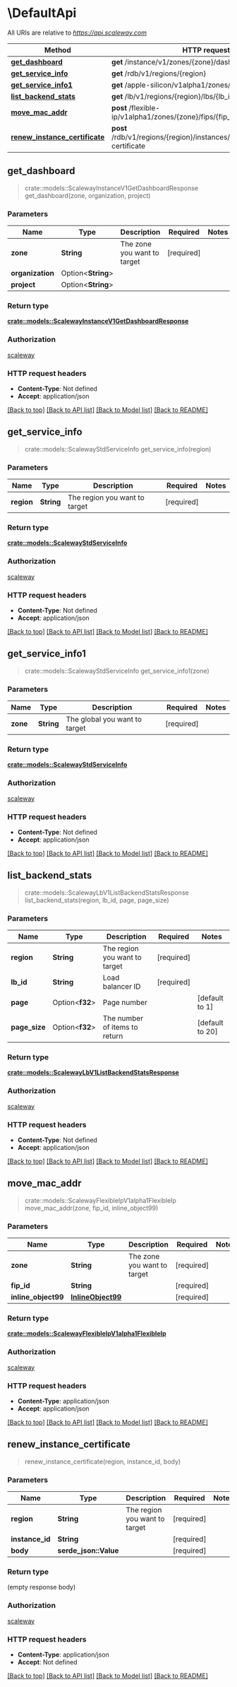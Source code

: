 # \DefaultApi

All URIs are relative to *https://api.scaleway.com*

Method | HTTP request | Description
------------- | ------------- | -------------
[**get_dashboard**](DefaultApi.md#get_dashboard) | **get** /instance/v1/zones/{zone}/dashboard | 
[**get_service_info**](DefaultApi.md#get_service_info) | **get** /rdb/v1/regions/{region} | 
[**get_service_info1**](DefaultApi.md#get_service_info1) | **get** /apple-silicon/v1alpha1/zones/{zone} | 
[**list_backend_stats**](DefaultApi.md#list_backend_stats) | **get** /lb/v1/regions/{region}/lbs/{lb_id}/backend-stats | 
[**move_mac_addr**](DefaultApi.md#move_mac_addr) | **post** /flexible-ip/v1alpha1/zones/{zone}/fips/{fip_id}/mac/move | 
[**renew_instance_certificate**](DefaultApi.md#renew_instance_certificate) | **post** /rdb/v1/regions/{region}/instances/{instance_id}/renew-certificate | 



## get_dashboard

> crate::models::ScalewayInstanceV1GetDashboardResponse get_dashboard(zone, organization, project)


### Parameters


Name | Type | Description  | Required | Notes
------------- | ------------- | ------------- | ------------- | -------------
**zone** | **String** | The zone you want to target | [required] |
**organization** | Option<**String**> |  |  |
**project** | Option<**String**> |  |  |

### Return type

[**crate::models::ScalewayInstanceV1GetDashboardResponse**](scaleway.instance.v1.GetDashboardResponse.md)

### Authorization

[scaleway](../README.md#scaleway)

### HTTP request headers

- **Content-Type**: Not defined
- **Accept**: application/json

[[Back to top]](#) [[Back to API list]](../README.md#documentation-for-api-endpoints) [[Back to Model list]](../README.md#documentation-for-models) [[Back to README]](../README.md)


## get_service_info

> crate::models::ScalewayStdServiceInfo get_service_info(region)


### Parameters


Name | Type | Description  | Required | Notes
------------- | ------------- | ------------- | ------------- | -------------
**region** | **String** | The region you want to target | [required] |

### Return type

[**crate::models::ScalewayStdServiceInfo**](scaleway.std.ServiceInfo.md)

### Authorization

[scaleway](../README.md#scaleway)

### HTTP request headers

- **Content-Type**: Not defined
- **Accept**: application/json

[[Back to top]](#) [[Back to API list]](../README.md#documentation-for-api-endpoints) [[Back to Model list]](../README.md#documentation-for-models) [[Back to README]](../README.md)


## get_service_info1

> crate::models::ScalewayStdServiceInfo get_service_info1(zone)


### Parameters


Name | Type | Description  | Required | Notes
------------- | ------------- | ------------- | ------------- | -------------
**zone** | **String** | The global you want to target | [required] |

### Return type

[**crate::models::ScalewayStdServiceInfo**](scaleway.std.ServiceInfo.md)

### Authorization

[scaleway](../README.md#scaleway)

### HTTP request headers

- **Content-Type**: Not defined
- **Accept**: application/json

[[Back to top]](#) [[Back to API list]](../README.md#documentation-for-api-endpoints) [[Back to Model list]](../README.md#documentation-for-models) [[Back to README]](../README.md)


## list_backend_stats

> crate::models::ScalewayLbV1ListBackendStatsResponse list_backend_stats(region, lb_id, page, page_size)


### Parameters


Name | Type | Description  | Required | Notes
------------- | ------------- | ------------- | ------------- | -------------
**region** | **String** | The region you want to target | [required] |
**lb_id** | **String** | Load balancer ID | [required] |
**page** | Option<**f32**> | Page number |  |[default to 1]
**page_size** | Option<**f32**> | The number of items to return |  |[default to 20]

### Return type

[**crate::models::ScalewayLbV1ListBackendStatsResponse**](scaleway.lb.v1.ListBackendStatsResponse.md)

### Authorization

[scaleway](../README.md#scaleway)

### HTTP request headers

- **Content-Type**: Not defined
- **Accept**: application/json

[[Back to top]](#) [[Back to API list]](../README.md#documentation-for-api-endpoints) [[Back to Model list]](../README.md#documentation-for-models) [[Back to README]](../README.md)


## move_mac_addr

> crate::models::ScalewayFlexibleIpV1alpha1FlexibleIp move_mac_addr(zone, fip_id, inline_object99)


### Parameters


Name | Type | Description  | Required | Notes
------------- | ------------- | ------------- | ------------- | -------------
**zone** | **String** | The zone you want to target | [required] |
**fip_id** | **String** |  | [required] |
**inline_object99** | [**InlineObject99**](InlineObject99.md) |  | [required] |

### Return type

[**crate::models::ScalewayFlexibleIpV1alpha1FlexibleIp**](scaleway.flexible_ip.v1alpha1.FlexibleIP.md)

### Authorization

[scaleway](../README.md#scaleway)

### HTTP request headers

- **Content-Type**: application/json
- **Accept**: application/json

[[Back to top]](#) [[Back to API list]](../README.md#documentation-for-api-endpoints) [[Back to Model list]](../README.md#documentation-for-models) [[Back to README]](../README.md)


## renew_instance_certificate

> renew_instance_certificate(region, instance_id, body)


### Parameters


Name | Type | Description  | Required | Notes
------------- | ------------- | ------------- | ------------- | -------------
**region** | **String** | The region you want to target | [required] |
**instance_id** | **String** |  | [required] |
**body** | **serde_json::Value** |  | [required] |

### Return type

 (empty response body)

### Authorization

[scaleway](../README.md#scaleway)

### HTTP request headers

- **Content-Type**: application/json
- **Accept**: Not defined

[[Back to top]](#) [[Back to API list]](../README.md#documentation-for-api-endpoints) [[Back to Model list]](../README.md#documentation-for-models) [[Back to README]](../README.md)

